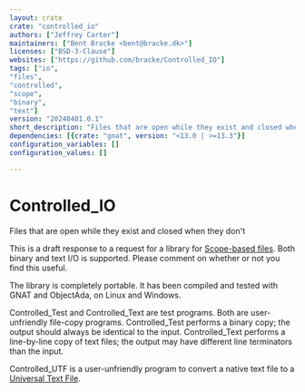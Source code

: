 ```yaml
---
layout: crate
crate: "controlled_io"
authors: ["Jeffrey Carter"]
maintainers: ["Bent Bracke <bent@bracke.dk>"]
licenses: ["BSD-3-Clause"]
websites: ["https://github.com/bracke/Controlled_IO"]
tags: ["io",
"files",
"controlled",
"scope",
"binary",
"text"]
version: "20240401.0.1"
short_description: "Files that are open while they exist and closed when they don't "
dependencies: [{crate: "gnat", version: "<13.0 | >=13.3"}]
configuration_variables: []
configuration_values: []

---
```

# Controlled_IO
Files that are open while they exist and closed when they don't

This is a draft response to a request for a library for [Scope-based files](https://forum.ada-lang.io/t/ada-library-wishlist/14/5). Both binary and text I/O is supported. Please comment on whether or not you find this useful.

The library is completely portable. It has been compiled and tested with GNAT and ObjectAda, on Linux and Windows.

Controlled_Test and Controlled_Text are test programs. Both are user-unfriendly file-copy programs. Controlled_Test performs a binary copy; the output should always be identical to the input. Controlled_Text performs a line-by-line copy of text files; the output may have different line terminators than the input.

Controlled_UTF is a user-unfriendly program to convert a native text file to a [Universal Text File](https://github.com/jrcarter/Universal-Text-File).


